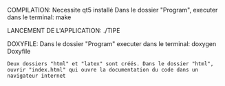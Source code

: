 COMPILATION:
	Necessite qt5 installé
	Dans le dossier "Program", executer dans le terminal:
	make

LANCEMENT DE L'APPLICATION:
	./TIPE


DOXYFILE:
	Dans le dossier "Program" executer dans le terminal:
	doxygen Doxyfile

	Deux dossiers "html" et "latex" sont créés. Dans le dossier "html", ouvrir "index.html" qui ouvre la documentation du code dans un navigateur internet

